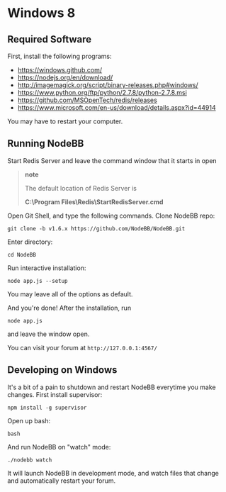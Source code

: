Windows 8
=========

Required Software
-----------------

First, install the following programs:

-   <https://windows.github.com/>
-   <https://nodejs.org/en/download/>
-   <http://imagemagick.org/script/binary-releases.php#windows/>
-   <https://www.python.org/ftp/python/2.7.8/python-2.7.8.msi>
-   <https://github.com/MSOpenTech/redis/releases>
-   <https://www.microsoft.com/en-us/download/details.aspx?id=44914>

You may have to restart your computer.

Running NodeBB
--------------

Start Redis Server and leave the command window that it starts in open

> **note**
>
> The default location of Redis Server is
>
> **C:\\Program Files\\Redis\\StartRedisServer.cmd**

Open Git Shell, and type the following commands. Clone NodeBB repo:

```
git clone -b v1.6.x https://github.com/NodeBB/NodeBB.git
```

Enter directory:

```
cd NodeBB
```

Run interactive installation:

```
node app.js --setup
```

You may leave all of the options as default.

And you're done! After the installation, run

```
node app.js
```

and leave the window open.

You can visit your forum at `http://127.0.0.1:4567/`

Developing on Windows
---------------------

It's a bit of a pain to shutdown and restart NodeBB everytime you make
changes. First install supervisor:

```
npm install -g supervisor
```

Open up bash:

```
bash
```

And run NodeBB on "watch" mode:

```
./nodebb watch
```

It will launch NodeBB in development mode, and watch files that change
and automatically restart your forum.
